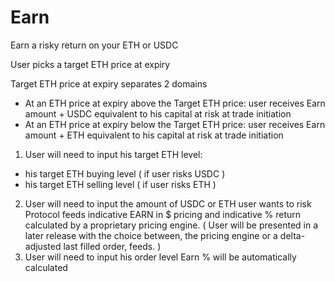 # Earn

Earn a risky return on your ETH or USDC

User picks a target ETH price at expiry

Target ETH price at expiry separates 2 domains

* At an ETH price at expiry above the Target ETH price: user receives Earn amount + USDC equivalent to his capital at risk at trade initiation
* At an ETH price at expiry below the Target ETH price: user receives Earn amount + ETH equivalent to his capital at risk at trade initiation

1. User will need to input his target ETH level:

* his target ETH buying level ( if user risks USDC )
* his target ETH selling level ( if user risks ETH )

2. User will need to input the amount of USDC or ETH user wants to risk Protocol feeds indicative EARN in $ pricing and indicative % return calculated by a proprietary pricing engine. ( User will be presented in a later release with the choice between, the pricing engine or a delta-adjusted last filled order, feeds. )
3. User will need to input his order level Earn % will be automatically calculated

